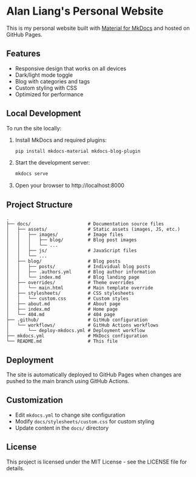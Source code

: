 # Alan Liang's Personal Website

This is my personal website built with [Material for MkDocs](https://squidfunk.github.io/mkdocs-material/) and hosted on GitHub Pages.

## Features

- Responsive design that works on all devices
- Dark/light mode toggle
- Blog with categories and tags
- Custom styling with CSS
- Optimized for performance

## Local Development

To run the site locally:

1. Install MkDocs and required plugins:
   ```bash
   pip install mkdocs-material mkdocs-blog-plugin
   ```

2. Start the development server:
   ```bash
   mkdocs serve
   ```

3. Open your browser to http://localhost:8000

## Project Structure

```
.
├── docs/                     # Documentation source files
│   ├── assets/               # Static assets (images, JS, etc.)
│   │   ├── images/           # Image files
│   │   │   ├── blog/         # Blog post images
│   │   │   └── ...
│   │   ├── js/               # JavaScript files
│   │   └── ...
│   ├── blog/                 # Blog posts
│   │   ├── posts/            # Individual blog posts
│   │   ├── .authors.yml      # Blog author information
│   │   └── index.md          # Blog landing page
│   ├── overrides/            # Theme overrides
│   │   └── main.html         # Main template override
│   ├── stylesheets/          # CSS stylesheets
│   │   └── custom.css        # Custom styles
│   ├── about.md              # About page
│   ├── index.md              # Home page
│   └── 404.md                # 404 page
├── .github/                  # GitHub configuration
│   └── workflows/            # GitHub Actions workflows
│       └── deploy-mkdocs.yml # Deployment workflow
├── mkdocs.yml                # MkDocs configuration
└── README.md                 # This file
```

## Deployment

The site is automatically deployed to GitHub Pages when changes are pushed to the main branch using GitHub Actions.

## Customization

- Edit `mkdocs.yml` to change site configuration
- Modify `docs/stylesheets/custom.css` for custom styling
- Update content in the `docs/` directory

## License

This project is licensed under the MIT License - see the LICENSE file for details.